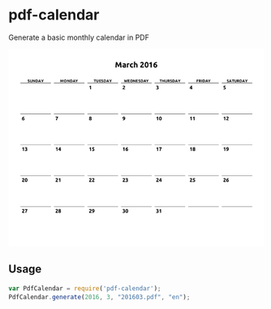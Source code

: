 # pdf-calendar

Generate a basic monthly calendar in PDF

![Example for March 2016](example.png)

## Usage

```javascript
var PdfCalendar = require('pdf-calendar');
PdfCalendar.generate(2016, 3, "201603.pdf", "en");
```